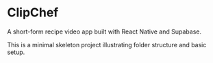 # ClipChef

A short-form recipe video app built with React Native and Supabase.

This is a minimal skeleton project illustrating folder structure and basic setup.
